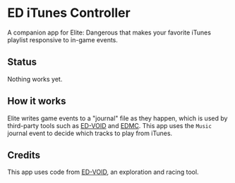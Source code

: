 # ED iTunes Controller

A companion app for Elite: Dangerous that makes your favorite iTunes playlist responsive to in-game events.

## Status

Nothing works yet.

## How it works

Elite writes game events to a "journal" file as they happen, which is used by third-party tools such as [ED-VOID][ed-void] and [EDMC][edmc]. This app uses the `Music` journal event to decide which tracks to play from iTunes.

## Credits

This app uses code from [ED-VOID](https://ed-void.com), an exploration and racing tool.

<!-- Links -->

[ed-void]: https://ed-void.com
[edmc]: https://github.com/Marginal/EDMarketConnector